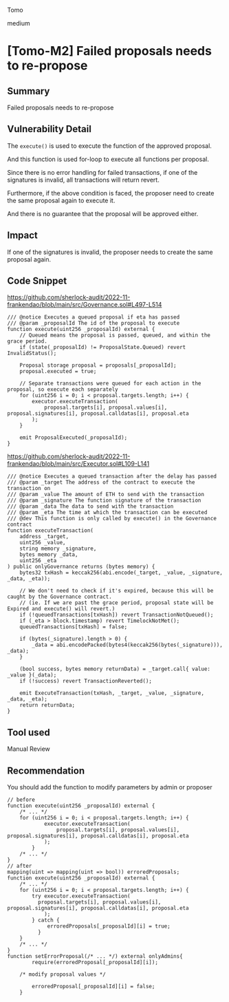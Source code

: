 Tomo

medium

# [Tomo-M2] Failed proposals needs to re-propose

## Summary

Failed proposals needs to re-propose

## Vulnerability Detail

The `execute()` is used to execute the function of the approved proposal.

And this function is used for-loop to execute all functions per proposal.

Since there is no error handling for failed transactions, if one of the signatures is invalid, all transactions will return revert.

Furthermore, if the above condition is faced, the proposer need to create the same proposal again to execute it.

And there is no guarantee that the proposal will be approved either.

## Impact

If one of the signatures is invalid, the proposer needs to create the same proposal again.

## Code Snippet
https://github.com/sherlock-audit/2022-11-frankendao/blob/main/src/Governance.sol#L497-L514
```solidity
/// @notice Executes a queued proposal if eta has passed
/// @param _proposalId The id of the proposal to execute
function execute(uint256 _proposalId) external {
    // Queued means the proposal is passed, queued, and within the grace period.
    if (state(_proposalId) != ProposalState.Queued) revert InvalidStatus();

    Proposal storage proposal = proposals[_proposalId];
    proposal.executed = true;

    // Separate transactions were queued for each action in the proposal, so execute each separately
    for (uint256 i = 0; i < proposal.targets.length; i++) {
        executor.executeTransaction(
            proposal.targets[i], proposal.values[i], proposal.signatures[i], proposal.calldatas[i], proposal.eta
        );
    }

    emit ProposalExecuted(_proposalId);
}
```
https://github.com/sherlock-audit/2022-11-frankendao/blob/main/src/Executor.sol#L109-L141
```solidity
/// @notice Executes a queued transaction after the delay has passed
/// @param _target The address of the contract to execute the transaction on
/// @param _value The amount of ETH to send with the transaction
/// @param _signature The function signature of the transaction
/// @param _data The data to send with the transaction
/// @param _eta The time at which the transaction can be executed
/// @dev This function is only called by execute() in the Governance contract
function executeTransaction(
    address _target,
    uint256 _value,
    string memory _signature,
    bytes memory _data,
    uint256 _eta
) public onlyGovernance returns (bytes memory) {
    bytes32 txHash = keccak256(abi.encode(_target, _value, _signature, _data, _eta));
    
    // We don't need to check if it's expired, because this will be caught by the Governance contract.
    // (ie. If we are past the grace period, proposal state will be Expired and execute() will revert.)
    if (!queuedTransactions[txHash]) revert TransactionNotQueued();
    if (_eta > block.timestamp) revert TimelockNotMet();
    queuedTransactions[txHash] = false;
    
    if (bytes(_signature).length > 0) {
        _data = abi.encodePacked(bytes4(keccak256(bytes(_signature))), _data);
    }

    (bool success, bytes memory returnData) = _target.call{ value: _value }(_data);
    if (!success) revert TransactionReverted();

    emit ExecuteTransaction(txHash, _target, _value, _signature, _data, _eta);
    return returnData;
}
```

## Tool used

Manual Review

## Recommendation

You should add the function to modify parameters by admin or proposer

```solidity
// before
function execute(uint256 _proposalId) external {
	/* ... */
	for (uint256 i = 0; i < proposal.targets.length; i++) {
	        executor.executeTransaction(
	            proposal.targets[i], proposal.values[i], proposal.signatures[i], proposal.calldatas[i], proposal.eta
	        );
	    }
	/* ... */
}
// after
mapping(uint => mapping(uint => bool)) erroredProposals;
function execute(uint256 _proposalId) external {
	/* ... */
	for (uint256 i = 0; i < proposal.targets.length; i++) {
		try executor.executeTransaction(
	      proposal.targets[i], proposal.values[i], proposal.signatures[i], proposal.calldatas[i], proposal.eta
	        );
	    } catch {
		     erroredProposals[_proposalId][i] = true;
		  }
	}
	/* ... */
}
function setErrorProposal(/* ... */) external onlyAdmins{
        require(erroredProposal[_proposalId][i]);

	/* modify proposal values */

        erroredProposal[_proposalId][i] = false;
    }
```